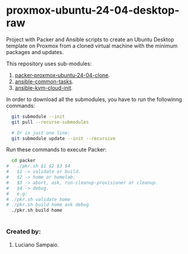 # proxmox-ubuntu-24-04-desktop-raw
Project with Packer and Ansible scripts to create an Ubuntu Desktop template on Proxmox from a cloned virtual machine with the minimum packages and updates.

This repository uses sub-modules:<br/>
1. [packer-proxmox-ubuntu-24-04-clone](https://github.com/lsampaioweb/packer-proxmox-ubuntu-22-04-clone "packer-proxmox-ubuntu-24-04-clone").
1. [ansible-common-tasks](https://github.com/lsampaioweb/ansible-common-tasks "ansible-common-tasks").
1. [ansible-kvm-cloud-init](https://github.com/lsampaioweb/ansible-kvm-cloud-init "ansible-kvm-cloud-init").

In order to download all the submodules, you have to run the followinng commands:

```bash
  git submodule --init
  git pull --recurse-submodules

  # Or in just one line:
  git submodule update --init --recursive
```

Run these commands to execute Packer:

```bash
  cd packer
#   ./pkr.sh $1 $2 $3 $4
#   $1 -> validate or build.
#   $2 -> home or homelab.
#   $3 -> abort, ask, run-cleanup-provisioner or cleanup.
#   $4 -> debug.
#   e.g:
# ./pkr.sh validate home
# ./pkr.sh build home ask debug
  ./pkr.sh build home
```

#
### Created by:

1. Luciano Sampaio.
